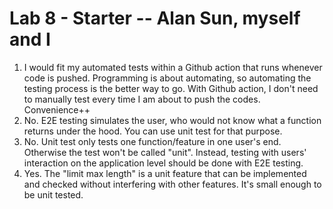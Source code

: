 # Lab 8 - Starter  -- Alan Sun, myself and I
1. I would fit my automated tests within a Github action that runs whenever code is pushed.  Programming is about automating, so automating the testing process is the better way to go. With Github action, I don't need to manually test every time I am about to push the codes. Convenience++
2. No. E2E testing simulates the user, who would not know what a function returns under the hood. You can use unit test for that purpose. 
3. No. Unit test only tests one function/feature in one user's end. Otherwise the test won't be called "unit". Instead, testing with users' interaction on the application level should be done with E2E testing.
4. Yes. The "limit max length" is a unit feature that can be implemented and checked without interfering with other features. It's small enough to be unit tested.